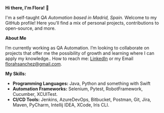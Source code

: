 **Hi there, I'm Flora!** 🦦

I'm a self-taught _QA Automation based in Madrid, Spain._ Welcome to my GitHub profile! Here you'll find a mix of personal projects, contributions to open-source, and more. 

**About Me** 

I’m currently working as QA Automation. I’m looking to collaborate on projects that offer me the possibility of growth and learning where I can apply my knowledge..
How to reach me: [LinkedIn](https://www.linkedin.com/in/florasanchez/) or my Email florahsanchez@gmail.com.

**My Skills:**
- **Programming Languages:** Java, Python and something with Swift
- **Automation Frameworks:** Selenium, Pytest, RobotFramework, Cucumber, XCUITest.
- **CI/CD Tools:** Jenkins, AzureDevOps, Bitbucket, Postman, Git, Jira, Maven, PyCharm, Intellij IDEA, XCode, Iris CLI.
